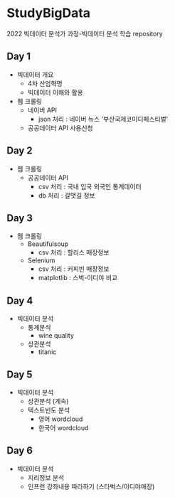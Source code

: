 # StudyBigData
2022 빅데이터 분석가 과정-빅데이터 분석 학습 repository

## Day 1
- 빅데이터 개요
  - 4차 산업혁명
  - 빅데이터 이해와 활용
- 웹 크롤링
  - 네이버 API
    - json 처리 : 네이버 뉴스 '부산국제코미디페스티벌'
  - 공공데이터 API 사용신청

## Day 2
- 웹 크롤링
  - 공공데이터 API
      - csv 처리 : 국내 입국 외국인 통계데이터
      - db 처리 : 갈맷길 정보

## Day 3
- 웹 크롤링
  - Beautifulsoup
    - csv 처리 : 할리스 매장정보
  - Selenium
    - csv 처리 : 커피빈 매장정보
    - matplotlib : 스벅-이디야 비교

## Day 4
  - 빅데이터 분석
    - 통계분석
      - wine quality
    - 상관분석
      - titanic

## Day 5
  - 빅데이터 분석
    - 상관분석 (계속)
    - 텍스트빈도 분석
      - 영어 wordcloud
      - 한국어 wordcloud

## Day 6
  - 빅데이터 분석
    - 지리정보 분석
    - 인프런 강좌내용 따라하기 (스타벅스/이디야매장)
